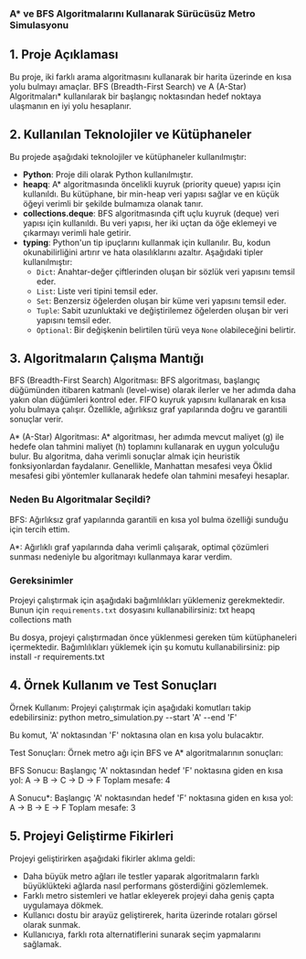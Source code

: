 ### A* ve BFS Algoritmalarını Kullanarak Sürücüsüz Metro Simulasyonu
## 1. Proje Açıklaması
Bu proje, iki farklı arama algoritmasını kullanarak bir harita üzerinde en kısa yolu bulmayı amaçlar. BFS (Breadth-First Search) ve A (A-Star) Algoritmaları* kullanılarak bir başlangıç noktasından hedef noktaya ulaşmanın en iyi yolu hesaplanır.

## 2. Kullanılan Teknolojiler ve Kütüphaneler
Bu projede aşağıdaki teknolojiler ve kütüphaneler kullanılmıştır:

- **Python**: Proje dili olarak Python kullanılmıştır.
- **heapq**: A* algoritmasında öncelikli kuyruk (priority queue) yapısı için kullanıldı. Bu kütüphane, bir min-heap veri yapısı sağlar ve en küçük öğeyi verimli bir şekilde bulmamıza olanak tanır.
- **collections.deque**: BFS algoritmasında çift uçlu kuyruk (deque) veri yapısı için kullanıldı. Bu veri yapısı, her iki uçtan da öğe eklemeyi ve çıkarmayı verimli hale getirir.
- **typing**: Python'un tip ipuçlarını kullanmak için kullanılır. Bu, kodun okunabilirliğini artırır ve hata olasılıklarını azaltır. Aşağıdaki tipler kullanılmıştır:
  - `Dict`: Anahtar-değer çiftlerinden oluşan bir sözlük veri yapısını temsil eder.
  - `List`: Liste veri tipini temsil eder.
  - `Set`: Benzersiz öğelerden oluşan bir küme veri yapısını temsil eder.
  - `Tuple`: Sabit uzunluktaki ve değiştirilemez öğelerden oluşan bir veri yapısını temsil eder.
  - `Optional`: Bir değişkenin belirtilen türü veya `None` olabileceğini belirtir.

## 3. Algoritmaların Çalışma Mantığı
BFS (Breadth-First Search) Algoritması: BFS algoritması, başlangıç düğümünden itibaren katmanlı (level-wise) olarak ilerler ve her adımda daha yakın olan düğümleri kontrol eder. FIFO kuyruk yapısını kullanarak en kısa yolu bulmaya çalışır. Özellikle, ağırlıksız graf yapılarında doğru ve garantili sonuçlar verir.

A* (A-Star) Algoritması: A* algoritması, her adımda mevcut maliyet (g) ile hedefe olan tahmini maliyet (h) toplamını kullanarak en uygun yolculuğu bulur. Bu algoritma, daha verimli sonuçlar almak için heuristik fonksiyonlardan faydalanır. Genellikle, Manhattan mesafesi veya Öklid mesafesi gibi yöntemler kullanarak hedefe olan tahmini mesafeyi hesaplar.

### Neden Bu Algoritmalar Seçildi?
BFS: Ağırlıksız graf yapılarında garantili en kısa yol bulma özelliği sunduğu için tercih ettim.

A*: Ağırlıklı graf yapılarında daha verimli çalışarak, optimal çözümleri sunması nedeniyle bu algoritmayı kullanmaya karar verdim.

### Gereksinimler
Projeyi çalıştırmak için aşağıdaki bağımlılıkları yüklemeniz gerekmektedir. Bunun için `requirements.txt` dosyasını kullanabilirsiniz:
txt
heapq
collections
math

Bu dosya, projeyi çalıştırmadan önce yüklenmesi gereken tüm kütüphaneleri içermektedir. Bağımlılıkları yüklemek için şu komutu kullanabilirsiniz:
pip install -r requirements.txt

## 4. Örnek Kullanım ve Test Sonuçları
Örnek Kullanım:
Projeyi çalıştırmak için aşağıdaki komutları takip edebilirsiniz:
python metro_simulation.py --start 'A' --end 'F'

Bu komut, 'A' noktasından 'F' noktasına olan en kısa yolu bulacaktır.

Test Sonuçları:
Örnek metro ağı için BFS ve A* algoritmalarının sonuçları:

BFS Sonucu: Başlangıç 'A' noktasından hedef 'F' noktasına giden en kısa yol:
A -> B -> C -> D -> F
Toplam mesafe: 4

A Sonucu*: Başlangıç 'A' noktasından hedef 'F' noktasına giden en kısa yol:
A -> B -> E -> F
Toplam mesafe: 3

## 5. Projeyi Geliştirme Fikirleri
Projeyi geliştirirken aşağıdaki fikirler aklıma geldi:
- Daha büyük metro ağları ile testler yaparak algoritmaların farklı büyüklükteki ağlarda nasıl performans gösterdiğini gözlemlemek.
- Farklı metro sistemleri ve hatlar ekleyerek projeyi daha geniş çapta uygulamaya dökmek.
- Kullanıcı dostu bir arayüz geliştirerek, harita üzerinde rotaları görsel olarak sunmak.
- Kullanıcıya, farklı rota alternatiflerini sunarak seçim yapmalarını sağlamak.
